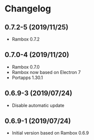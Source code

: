 # Changelog

## 0.7.2-5 (2019/11/25)

* Rambox 0.7.2

## 0.7.0-4 (2019/11/20)

* Rambox 0.7.0
* Rambox now based on Electron 7
* Portapps 1.30.1

## 0.6.9-3 (2019/07/24)

* Disable automatic update

## 0.6.9-1 (2019/07/24)

* Initial version based on Rambox 0.6.9
